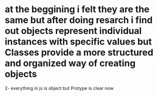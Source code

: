 # at the beggining i felt they are the same but after doing resarch i find out objects represent individual instances with specific values but Classes provide a more structured and organized way of creating objects

2-  everything in js is object but Protype is clear now 